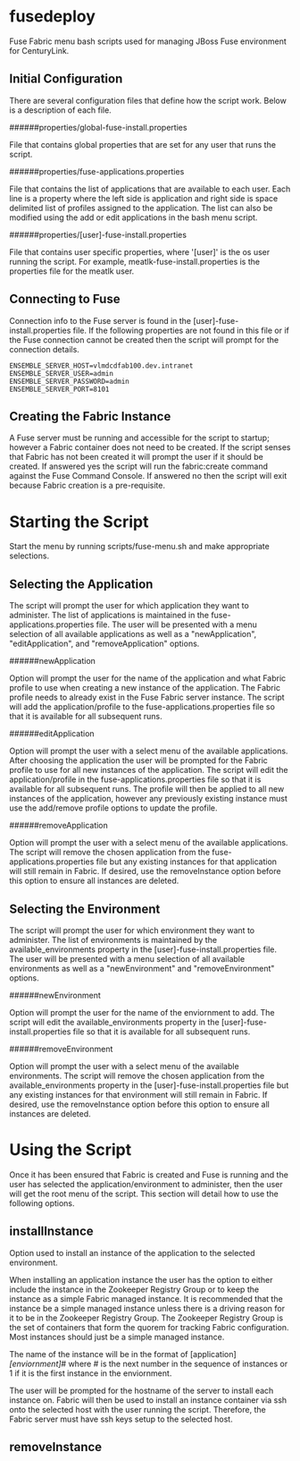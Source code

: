 fusedeploy
===========

Fuse Fabric menu bash scripts used for managing JBoss Fuse environment for CenturyLink.

Initial Configuration
-----------

There are several configuration files that define how the script work. Below is a description of each file.

######properties/global-fuse-install.properties

File that contains global properties that are set for any user that runs the script.

######properties/fuse-applications.properties

File that contains the list of applications that are available to each user. Each line is a property where the left side is application and right side is space delimited list of profiles assigned to the application. The list can also be modified using the add or edit applications in the bash menu script.

######properties/[user]-fuse-install.properties

File that contains user specific properties, where '[user]' is the os user running the script. For example, meatlk-fuse-install.properties is the properties file for the meatlk user.

Connecting to Fuse
-----------

Connection info to the Fuse server is found in the [user]-fuse-install.properties file. If the following properties are not found in this file or if the Fuse connection cannot be created then the script will prompt for the connection details.

    ENSEMBLE_SERVER_HOST=vlmdcdfab100.dev.intranet
    ENSEMBLE_SERVER_USER=admin
    ENSEMBLE_SERVER_PASSWORD=admin
    ENSEMBLE_SERVER_PORT=8101

Creating the Fabric Instance
-----------

A Fuse server must be running and accessible for the script to startup; however a Fabric container does not need to be created. If the script senses that Fabric has not been created it will prompt the user if it should be created. If answered yes the script will run the fabric:create command against the Fuse Command Console. If answered no then the script will exit because Fabric creation is a pre-requisite.

Starting the Script
===========

Start the menu by running scripts/fuse-menu.sh and make appropriate selections.

Selecting the Application
-----------

The script will prompt the user for which application they want to administer. The list of applications is maintained in the fuse-applications.properties file. The user will be presented with a menu selection of all available applications as well as a "newApplication", "editApplication", and "removeApplication" options.

######newApplication

Option will prompt the user for the name of the application and what Fabric profile to use when creating a new instance of the application. The Fabric profile needs to already exist in the Fuse Fabric server instance. The script will add the application/profile to the fuse-applications.properties file so that it is available for all subsequent runs. 

######editApplication

Option will prompt the user with a select menu of the available applications. After choosing the application the user will be prompted for the Fabric profile to use for all new instances of the application. The script will edit the application/profile in the fuse-applications.properties file so that it is available for all subsequent runs. The profile will then be applied to all new instances of the application, however any previously existing instance must use the add/remove profile options to update the profile.

######removeApplication

Option will prompt the user with a select menu of the available applications. The script will remove the chosen application from the fuse-applications.properties file but any existing instances for that application will still remain in Fabric. If desired, use the removeInstance option before this option to ensure all instances are deleted.

Selecting the Environment
-----------

The script will prompt the user for which environment they want to administer. The list of environments is maintained by the available_environments property in the [user]-fuse-install.properties file. The user will be presented with a menu selection of all available environments as well as a "newEnvironment" and "removeEnvironment" options.

######newEnvironment

Option will prompt the user for the name of the enviornment to add. The script will edit the available_environments property in the [user]-fuse-install.properties file so that it is available for all subsequent runs. 

######removeEnvironment

Option will prompt the user with a select menu of the available environments. The script will remove the chosen application from the available_environments property in the [user]-fuse-install.properties file but any existing instances for that environment will still remain in Fabric. If desired, use the removeInstance option before this option to ensure all instances are deleted.

Using the Script
===========

Once it has been ensured that Fabric is created and Fuse is running and the user has selected the application/environment to administer, then the user will get the root menu of the script. This section will detail how to use the following options.

installInstance
-----------

Option used to install an instance of the application to the selected environment.

When installing an application instance the user has the option to either include the instance in the Zookeeper Registry Group or to keep the instance as a simple Fabric managed instance. It is recommended that the instance be a simple managed instance unless there is a driving reason for it to be in the Zookeeper Registry Group. The Zookeeper Registry Group is the set of containers that form the quorem for tracking Fabric configuration. Most instances should just be a simple managed instance.

The name of the instance will be in the format of [application]_[enviornment]_# where # is the next number in the sequence of instances or 1 if it is the first instance in the enviornment.

The user will be prompted for the hostname of the server to install each instance on. Fabric will then be used to install an instance container via ssh onto the selected host with the user running the script. Therefore, the Fabric server must have ssh keys setup to the selected host.

removeInstance
-----------